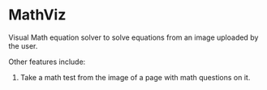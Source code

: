 # MathViz
Visual Math equation solver to solve equations from an image uploaded by the user.

Other features include:
1. Take a math test from the image of a page with math questions on it.
